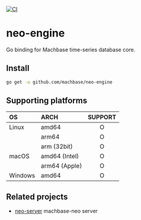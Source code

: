 [![CI](https://github.com/machbase/neo-engine/actions/workflows/ci.yml/badge.svg)](https://github.com/machbase/neo-engine/actions/workflows/ci.yml)

# neo-engine

Go binding for Machbase time-series database core.

## Install

```sh
go get -u github.com/machbase/neo-engine
```

## Supporting platforms

| OS       | ARCH          | SUPPORT     |
|:---------|:--------------|:-----------:|
| Linux    | amd64         | O           |
|          | arm64         | O           |
|          | arm (32bit)   | O           |
| macOS    | amd64 (Intel) | O           |
|          | arm64 (Apple) | O           |
| Windows  | amd64         | O           |  

## Related projects

- [neo-server](https://github.com/machbase/neo-server) machbase-neo server
